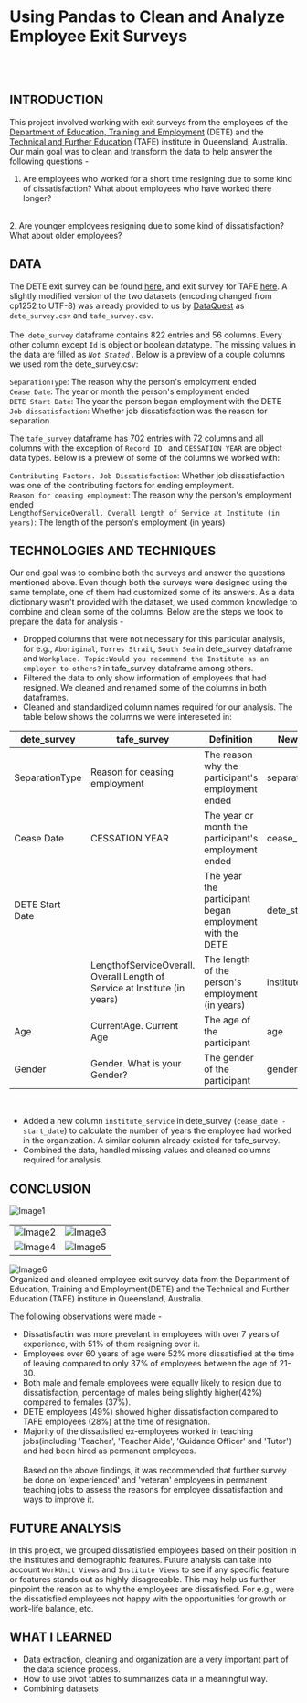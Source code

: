 # Using Pandas to Clean and Analyze Employee Exit Surveys

<br><br>
## INTRODUCTION
This project involved working with exit surveys from the employees of the [Department of Education, Training and Employment](https://en.wikipedia.org/wiki/Department_of_Education_and_Training_(Queensland)) (DETE) and the [Technical and Further Education](https://en.wikipedia.org/wiki/Technical_and_further_education) (TAFE) institute in Queensland, Australia. Our main goal was to clean and transform the data to help answer the following questions - <br>
   1. Are employees who worked for a short time resigning due to some kind of dissatisfaction? What about employees who have worked there longer? 
   <br>
   2. Are younger employees resigning due to some kind of dissatisfaction? What about older employees? 
   <br>


## DATA
The DETE exit survey can be found [here](https://data.gov.au/dataset/ds-qld-89970a3b-182b-41ea-aea2-6f9f17b5907e/details?q=exit%20survey), and exit survey for TAFE [here](https://data.gov.au/dataset/ds-qld-89970a3b-182b-41ea-aea2-6f9f17b5907e/details?q=exit%20survey). A slightly modified version of the two datasets (encoding changed from cp1252 to UTF-8) was already provided to us by [DataQuest](https://www.dataquest.io/) as `dete_survey.csv` and `tafe_survey.csv`. <br><br>
The` dete_survey` dataframe contains 822 entries and 56 columns. Every other column except `Id` is object or boolean datatype. The missing values in the data are filled as _`Not Stated`_ . Below is a preview of a couple columns we used rom the dete_survey.csv:<br>

`SeparationType`: The reason why the person's employment ended<br>
`Cease Date`: The year or month the person's employment ended<br>
`DETE Start Date`: The year the person began employment with the DETE<br>
`Job dissatisfaction`: Whether job dissatisfaction was the reason for separation<br>

The `tafe_survey` dataframe has 702 entries with 72 columns and all columns with the exception of `Record ID ` and `CESSATION YEAR` are object data types. Below is a preview of some of the columns we worked with:<br>

`Contributing Factors. Job Dissatisfaction`: Whether job dissatisfaction was one of the contributing factors for ending employment.<br>
`Reason for ceasing employment`: The reason why the person's employment ended<br>
`LengthofServiceOverall. Overall Length of Service at Institute (in years)`: The length of the person's employment (in years)
<br>



## TECHNOLOGIES AND TECHNIQUES
Our end goal was to combine both the surveys and answer the questions mentioned above. Even though both the surveys were designed using the same template, one of them had customized some of its answers. As a data dictionary wasn't provided with the dataset, we used common knowledge to combine and clean some of the columns. Below are the steps we took to prepare the data for analysis - 
<br>
- Dropped columns that were not necessary for this particular analysis, for e.g., `Aboriginal`, `Torres Strait`, `South Sea` in dete_survey dataframe and `Workplace. Topic:Would you recommend the Institute as an employer to others?` in tafe_survey dataframe among others.
- Filtered the data to only show information of employees that had resigned. We cleaned and renamed some of the columns in both dataframes.
- Cleaned and standardized column names required for our analysis. The table below shows the columns we were intereseted in: <br>

| dete_survey | tafe_survey | Definition | New Name |
|-----------------|----------------------------------------------------------------------------|---------------------------------------------------------|--------------------------|
| SeparationType | Reason for ceasing employment | The reason why the participant's employment ended | separationtype |
| Cease Date | CESSATION YEAR | The year or month the participant's employment ended | cease_date |
| DETE Start Date |  | The year the participant began employment with the DETE | dete_start_date |
|  | LengthofServiceOverall. Overall Length of Service at Institute (in years)  | The length of the person's employment (in years) | institute_service |
| Age | CurrentAge. Current Age | The age of the participant | age |
| Gender | Gender. What is your Gender? | The gender of the participant | gender |
<br>

- Added a new column `institute_service` in dete_survey (`cease_date - start_date`) to calculate the number of years the employee had worked in the organization. A similar column already existed for tafe_survey.
- Combined the data, handled missing values and cleaned columns required for analysis.


## CONCLUSION
![Image1](Number%20of%20Years%20in%20Service.png)

|   |   |
|----|----|
|![Image2](Based%20on%20age.png)| ![Image3](Based%20on%20gender.png) |
|![Image4](DETE-vs-TAFE.png) | ![Image5](Based%20on%20job%20type.png) |

 ![Image6](Based%20on%20employment%20status.png) 
 <br>
Organized and cleaned employee exit survey data from the Department of Education, Training and Employment(DETE) and the Technical and Further Education (TAFE) institute in Queensland, Australia.

The following observations were made -

* Dissatisfactin was more prevelant in employees with over 7 years of experience, with 51% of them resigning over it.
* Employees over 60 years of age were 52% more dissatisfied at the time of leaving compared to only 37% of employees between the age of 21-30.
* Both male and female employees were equally likely to resign due to dissatisfaction, percentage of males being slightly higher(42%) compared to females (37%).
* DETE employees (49%) showed higher dissatisfaction compared to TAFE employees (28%) at the time of resignation. 
* Majority of the dissatisfied ex-employees worked in teaching jobs(including 'Teacher', 'Teacher Aide', 'Guidance Officer' and 'Tutor') and had been hired as permanent employees.
<br><br>
Based on the above findings, it was recommended that further survey be done on 'experienced' and 'veteran' employees in permanent teaching jobs to assess the reasons for employee dissatisfaction and ways to improve it.


## FUTURE ANALYSIS
In this project, we grouped dissatisfied employees based on their position in the institutes and demographic features. Future analysis can take into account `WorkUnit Views` and `Institute Views` to see if any specific feature or features stands out as highly disagreeable. This may help us further pinpoint the reason as to why the employees are dissatisfied. For e.g., were the dissatisfied employees not happy with the opportunities for growth or work-life balance, etc. 


## WHAT I LEARNED
* Data extraction, cleaning and organization are a very important part of the data science process. 
* How to use pivot tables to summarizes data in a meaningful way.
* Combining datasets

```python

```
